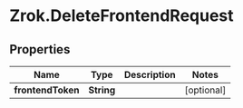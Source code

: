 # Zrok.DeleteFrontendRequest

## Properties

Name | Type | Description | Notes
------------ | ------------- | ------------- | -------------
**frontendToken** | **String** |  | [optional] 


